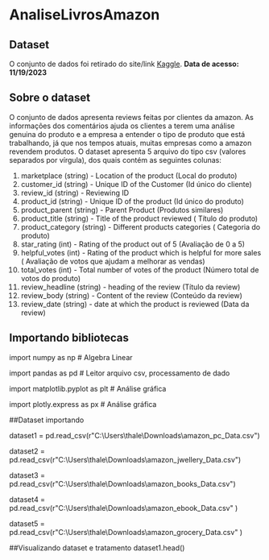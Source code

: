 # AnaliseLivrosAmazon
## Dataset
O conjunto de dados foi retirado do site/link [Kaggle](https://www.kaggle.com/datasets/anushabellam/amazon-reviews-dataset).
**Data de acesso: 11/19/2023**
## Sobre o dataset
O conjunto de dados apresenta reviews feitas por clientes da amazon. As informações dos comentários ajuda os clientes a terem uma análise genuina do produto e a empresa a entender o tipo de produto que está trabalhando, já que nos tempos atuais, muitas empresas como a amazon revendem produtos.
O dataset apresenta 5 arquivo do tipo csv (valores separados por vírgula), dos quais contém as seguintes colunas:
1. marketplace (string) - Location of the product (Local do produto)
1. customer_id (string) - Unique ID of the Customer (Id único do cliente)
1. review_id (string) - Reviewing ID 
1. product_id (string) - Unique ID of the product (Id único do produto)
1. product_parent (string) - Parent Product (Produtos similares)
1. product_title (string) - Title of the product reviewed ( Título do produto)
1. product_category (string) - Different products categories ( Categoria do produto)
1. star_rating (int) - Rating of the product out of 5 (Avaliação de 0 a 5)
1. helpful_votes (int) - Rating of the product which is helpful for more sales ( Avaliação de votos que ajudam a melhorar as vendas)
1. total_votes (int) - Total number of votes of the product (Número total de votos do produto)
1. review_headline (string) - heading of the review (Título da review)
1. review_body (string) - Content of the review (Conteúdo da review)
1. review_date (string) - date at which the product is reviewed (Data da review)
## Importando bibliotecas

import numpy as np # Algebra Linear

import pandas as pd # Leitor arquivo csv, processamento de dado

import matplotlib.pyplot as plt # Análise gráfica

import plotly.express as px # Análise gráfica

##Dataset importando

dataset1 = pd.read_csv(r"C:\Users\thale\Downloads\amazon_pc_Data.csv")

dataset2 = pd.read_csv(r"C:\Users\thale\Downloads\amazon_jwellery_Data.csv")

dataset3 = pd.read_csv(r"C:\Users\thale\Downloads\amazon_books_Data.csv")

dataset4 = pd.read_csv(r"C:\Users\thale\Downloads\amazon_ebook_Data.csv" )

dataset5 = pd.read_csv(r"C:\Users\thale\Downloads\amazon_grocery_Data.csv" )

##Visualizando dataset e tratamento
dataset1.head()

 
